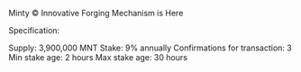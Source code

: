 Minty © Innovative Forging Mechanism is Here

Specification:

Supply: 3,900,000 MNT
Stake: 9% annually
Confirmations for transaction: 3
Min stake age: 2 hours
Max stake age: 30 hours
